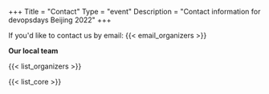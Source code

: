 +++
Title = "Contact"
Type = "event"
Description = "Contact information for devopsdays Beijing 2022"
+++

If you'd like to contact us by email: {{< email_organizers >}}

**Our local team**

{{< list_organizers >}}


{{< list_core >}}
